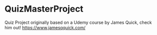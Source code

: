 # QuizMasterProject
Quiz Project originally based on a Udemy course by James Quick, check him out! https://www.jamesqquick.com/
